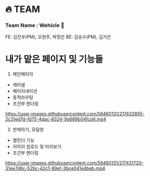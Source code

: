 

# 🔥 TEAM
### Team Name : Wehicle 🚙
FE: 김진우(PM), 오현주, 박정은
BE: 김승수(PM), 김가은


# 내가 맡은 페이지 및 기능들

1. 메인페이지
- 캐러셀
- 페이지네이션
- 동적라우팅
- 조건부 렌더링

https://user-images.githubusercontent.com/58460131/217432855-2c31ed7d-fd75-4dac-8324-9a689b04fcd4.mp4



2. 판매하기, 모달창
- 캘린더 기능
- 이미지 업로드 및 미리보기
- 조건부 렌더링

https://user-images.githubusercontent.com/58460131/217431720-31ee7d6c-52bc-42c1-89ef-3bce041e4beb.mp4


